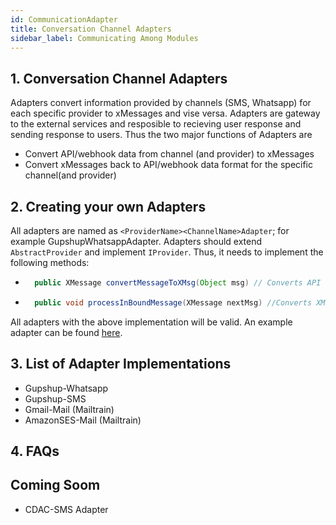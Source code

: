 ```yaml
---
id: CommunicationAdapter
title: Conversation Channel Adapters
sidebar_label: Communicating Among Modules
---
```


## 1. Conversation Channel Adapters

Adapters convert information provided by channels (SMS, Whatsapp) for each specific provider to xMessages and vise versa. Adapters are gateway to the external services and resposible to recieving user response and sending response to users. Thus the two major functions of Adapters are

- Convert API/webhook data from channel (and provider) to xMessages
- Convert xMessages back to API/webhook data format for the specific channel(and provider)

## 2. Creating your own Adapters

All adapters are named as `<ProviderName><ChannelName>Adapter`; for example GupshupWhatsappAdapter. Adapters should extend `AbstractProvider` and implement `IProvider`. Thus, it needs to implement the following methods:

- ```java
    public XMessage convertMessageToXMsg(Object msg) // Converts API response object to XMessage
  ```
- ```java
    public void processInBoundMessage(XMessage nextMsg) //Converts XMessage object to API response and call it.
  ```

All adapters with the above implementation will be valid. An example adapter can be found [here]().

## 3. List of Adapter Implementations

- Gupshup-Whatsapp
- Gupshup-SMS
- Gmail-Mail (Mailtrain)
- AmazonSES-Mail (Mailtrain)

## 4. FAQs

## Coming Soom

- CDAC-SMS Adapter
